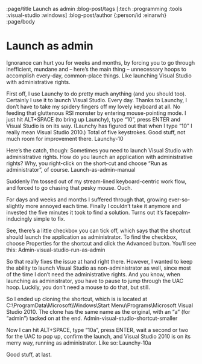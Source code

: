 :page/title Launch as admin
:blog-post/tags [:tech :programming :tools :visual-studio :windows]
:blog-post/author {:person/id :einarwh}
:page/body

# Launch as admin

Ignorance can hurt you for weeks and months, by forcing you to go through inefficient, mundane and – here’s the main thing – unnecessary hoops to accomplish every-day, common-place things. Like launching Visual Studio with administrative rights.

First off, I use Launchy to do pretty much anything (and you should too). Certainly I use it to launch Visual Studio. Every day. Thanks to Launchy, I don’t have to take my spidery fingers off my lovely keyboard at all. No feeding that gluttenous RSI monster by entering mouse-pointing mode. I just hit ALT+SPACE (to bring up Launchy), type “10”, press ENTER and Visual Studio is on its way. (Launchy has figured out that when I type “10” I really mean Visual Studio 2010.) Total of five keystrokes. Good stuff, not much room for improvement there.
Launchy-10

Here’s the catch, though: Sometimes you need to launch Visual Studio with administrative rights. How do you launch an application with administrative rights? Why, you right-click on the short-cut and choose “Run as administrator”, of course.
Launch-as-admin-manual

Suddenly I’m tossed out of my stream-lined keyboard-centric work flow, and forced to go chasing that pesky mouse. Ouch.

For days and weeks and months I suffered through that, growing ever-so-slightly more annoyed each time. Finally I couldn’t take it anymore and invested the five minutes it took to find a solution. Turns out it’s facepalm-inducingly simple to fix.

See, there’s a little checkbox you can tick off, which says that the shortcut should launch the application as administrator. To find the checkbox, choose Properties for the shortcut and click the Advanced button. You’ll see this:
Admin-visual-studio-run-as-admin

So that really fixes the issue at hand right there. However, I wanted to keep the ability to launch Visual Studio as non-administrator as well, since most of the time I don’t need the administrative rights. And you know, when launching as administrator, you have to pause to jump through the UAC hoop. Luckily, you don’t need a mouse to do that, but still.

So I ended up cloning the shortcut, which is is located at C:\ProgramData\Microsoft\Windows\Start Menu\Programs\Microsoft Visual Studio 2010. The clone has the same name as the original, with an “a” (for “admin”) tacked on at the end.
Admin-visual-studio-shortcut-smaller

Now I can hit ALT+SPACE, type “10a”, press ENTER, wait a second or two for the UAC to pop up, confirm the launch, and Visual Studio 2010 is on its merry way, running as administrator. Like so:
Launchy-10a

Good stuff, at last.